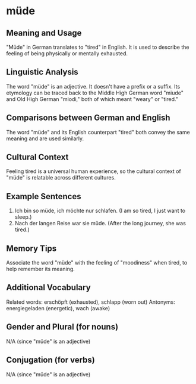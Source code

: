 # müde
## Meaning and Usage
"Müde" in German translates to "tired" in English. It is used to describe the feeling of being physically or mentally exhausted.

## Linguistic Analysis
The word "müde" is an adjective. It doesn't have a prefix or a suffix. Its etymology can be traced back to the Middle High German word "miude" and Old High German "miodi," both of which meant "weary" or "tired."

## Comparisons between German and English
The word "müde" and its English counterpart "tired" both convey the same meaning and are used similarly.

## Cultural Context
Feeling tired is a universal human experience, so the cultural context of "müde" is relatable across different cultures.

## Example Sentences
1. Ich bin so müde, ich möchte nur schlafen. (I am so tired, I just want to sleep.)
2. Nach der langen Reise war sie müde. (After the long journey, she was tired.)

## Memory Tips
Associate the word "müde" with the feeling of "moodiness" when tired, to help remember its meaning.

## Additional Vocabulary
Related words: erschöpft (exhausted), schlapp (worn out)
Antonyms: energiegeladen (energetic), wach (awake)

## Gender and Plural (for nouns)
N/A (since "müde" is an adjective)

## Conjugation (for verbs)
N/A (since "müde" is an adjective)